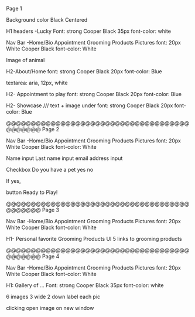 Page 1

Background color Black
Centered

H1 headers -Lucky
Font: strong Cooper Black 35px
font-color: white

Nav Bar -Home/Bio Appointment Grooming Products Pictures
font: 20px White Cooper Black
font-color: White

Image of animal

H2-About/Home
font: strong Cooper Black 20px
font-color: Blue

textarea: aria, 12px, white

H2- Appointment to play
font: strong Cooper Black 20px
font-color: Blue

H2- Showcase /// text + image under
font: strong Cooper Black 20px
font-color: Blue

@@@@@@@@@@@@@@@@@@@@@@@@@@@@@@@@@@@@@@@@@@@@
Page 2

Nav Bar -Home/Bio Appointment Grooming Products Pictures
font: 20px White Cooper Black
font-color: White

Name input
Last name input
email address input

Checkbox Do you have a pet
yes no

If yes,

button
Ready to Play!

@@@@@@@@@@@@@@@@@@@@@@@@@@@@@@@@@@@@@@@@@@@@
Page 3

Nav Bar -Home/Bio Appointment Grooming Products Pictures
font: 20px White Cooper Black
font-color: White

H1- Personal favorite Grooming Products
Ul
5 links to grooming products


@@@@@@@@@@@@@@@@@@@@@@@@@@@@@@@@@@@@@@@@@@@@
Page 4

Nav Bar -Home/Bio Appointment Grooming Products Pictures
font: 20px White Cooper Black
font-color: White

H1: Gallery of ...
Font: strong Cooper Black 35px
font-color: white

6 images 3 wide 2 down
label each pic

clicking open image on new window
